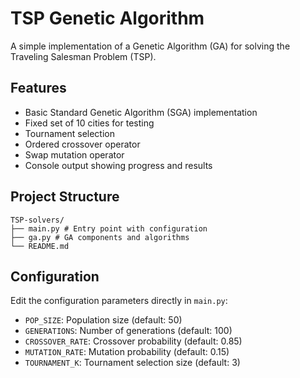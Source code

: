 # TSP Genetic Algorithm

A simple implementation of a Genetic Algorithm (GA) for solving the Traveling Salesman Problem (TSP).

## Features
- Basic Standard Genetic Algorithm (SGA) implementation
- Fixed set of 10 cities for testing
- Tournament selection
- Ordered crossover operator
- Swap mutation operator
- Console output showing progress and results

## Project Structure
```
TSP-solvers/
├── main.py # Entry point with configuration
├── ga.py # GA components and algorithms
└── README.md
```

## Configuration
Edit the configuration parameters directly in `main.py`:
- `POP_SIZE`: Population size (default: 50)
- `GENERATIONS`: Number of generations (default: 100)
- `CROSSOVER_RATE`: Crossover probability (default: 0.85)
- `MUTATION_RATE`: Mutation probability (default: 0.15)
- `TOURNAMENT_K`: Tournament selection size (default: 3)
